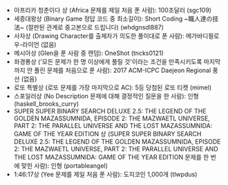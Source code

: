 - 아프리카 청춘이다 상 (Africa 문제를 제일 처음 푼 사람): 100조달러 (sgc109)
- 세종대왕상 (Binary Game 정답 코드 중 최소길이): Short Coding ~職人達の技法~ (절판된 관계로 중고본으로 드립니다) (whdgnsdl887)
- 사자상 (Drawing Character를 출제자가 의도한 풀이대로 푼 사람): 메가바디필로우-라이언 (없음) 
- 메시아상 (Glen을 푼 사람 중 랜덤): OneShot (tncks0121)
- 좌경룡상 ('모든 문제가 한 명 이상에게 풀릴 것'이라는 조건을 만족시키도록 마지막까지 안 풀린 문제를 처음으로 푼 사람): 2017 ACM-ICPC Daejeon Regional 풍선 (없음)
- 로또 특별상 (로또 문제를 가장 마지막으로 AC): 5등 당첨된 로또 티켓 (mimel)
- 스포일러상 (No Description 문제에 대해 결정적인 질문을 한 사람): 인형 (haskell_brooks_curry)
- SUPER SUPER BINARY SEARCH DELUXE 2.5: THE LEGEND OF THE GOLDEN MAZASSUMNIDA, EPISODE 2: THE MAZWAETL UNIVERSE, PART 2: THE PARALLEL UNIVERSE AND THE LOST MAZASSUMNIDA: GAME OF THE YEAR EDITION 상 (SUPER SUPER BINARY SEARCH DELUXE 2.5: THE LEGEND OF THE GOLDEN MAZASSUMNIDA, EPISODE 2: THE MAZWAETL UNIVERSE, PART 2: THE PARALLEL UNIVERSE AND THE LOST MAZASSUMNIDA: GAME OF THE YEAR EDITION 문제를 한 번에 맞힌 사람): 인형 (portableangel)
- 1:46:17상 (Yee 문제를 제일 처음 푼 사람): 도지코인 1,000개 (tlwpdus)